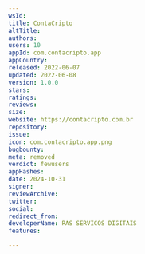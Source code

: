 ```yaml
---
wsId: 
title: ContaCripto
altTitle: 
authors: 
users: 10
appId: com.contacripto.app
appCountry: 
released: 2022-06-07
updated: 2022-06-08
version: 1.0.0
stars: 
ratings: 
reviews: 
size: 
website: https://contacripto.com.br
repository: 
issue: 
icon: com.contacripto.app.png
bugbounty: 
meta: removed
verdict: fewusers
appHashes: 
date: 2024-10-31
signer: 
reviewArchive: 
twitter: 
social: 
redirect_from: 
developerName: RAS SERVICOS DIGITAIS
features: 

---
```



